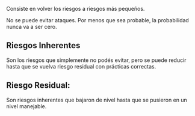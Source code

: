 Consiste en volver los riesgos a riesgos más pequeños.

No se puede evitar ataques. Por menos que sea probable, la probabilidad nunca va a ser cero.

## Riesgos Inherentes
Son los riesgos que simplemente no podés evitar, pero se puede reducir hasta que se vuelva riesgo residual con prácticas correctas.

## Riesgo Residual:
Son riesgos inherentes que bajaron de nivel hasta que se pusieron en un nivel manejable.